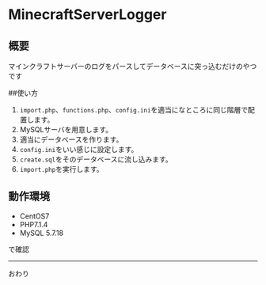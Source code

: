 # MinecraftServerLogger
## 概要
マインクラフトサーバーのログをパースしてデータベースに突っ込むだけのやつです

##使い方
1. `import.php`、`functions.php`、`config.ini`を適当になところに同じ階層で配置します。
1. MySQLサーバを用意します。
1. 適当にデータベースを作ります。
2. `config.ini`をいい感じに設定します。
3. `create.sql`をそのデータベースに流し込みます。
4. `import.php`を実行します。

## 動作環境
- CentOS7
- PHP7.1.4
- MySQL 5.7.18

で確認

---
おわり

